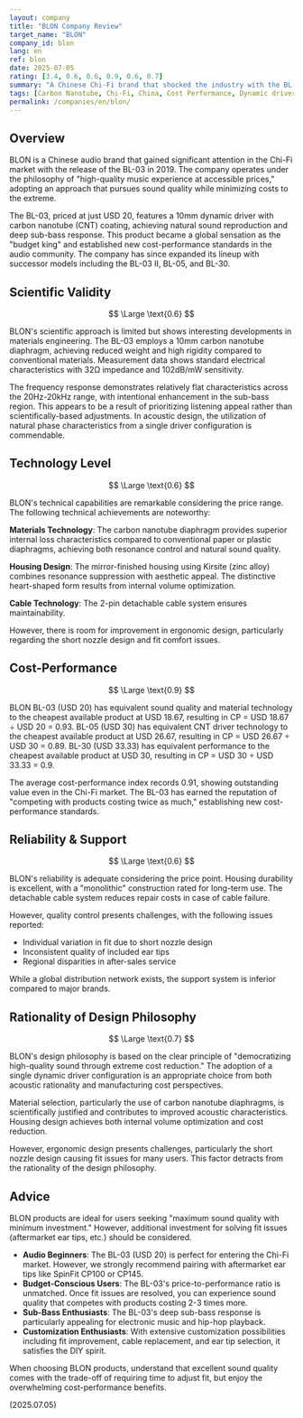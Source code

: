 ```yaml
---
layout: company
title: "BLON Company Review"
target_name: "BLON"
company_id: blon
lang: en
ref: blon
date: 2025-07-05
rating: [3.4, 0.6, 0.6, 0.9, 0.6, 0.7]
summary: "A Chinese Chi-Fi brand that shocked the industry with the BL-03. Despite its incredibly low price of USD 20, the 10mm dynamic driver with carbon nanotube diaphragm delivers natural sound and deep sub-bass that competes with products costing twice as much. While fit can be challenging, proper ear tip selection resolves this issue. A revolutionary presence that established new cost-performance standards."
tags: [Carbon Nanotube, Chi-Fi, China, Cost Performance, Dynamic driver, In-ear monitors]
permalink: /companies/en/blon/
---
```

## Overview

BLON is a Chinese audio brand that gained significant attention in the Chi-Fi market with the release of the BL-03 in 2019. The company operates under the philosophy of "high-quality music experience at accessible prices," adopting an approach that pursues sound quality while minimizing costs to the extreme.

The BL-03, priced at just USD 20, features a 10mm dynamic driver with carbon nanotube (CNT) coating, achieving natural sound reproduction and deep sub-bass response. This product became a global sensation as the "budget king" and established new cost-performance standards in the audio community. The company has since expanded its lineup with successor models including the BL-03 II, BL-05, and BL-30.

## Scientific Validity

$$ \Large \text{0.6} $$

BLON's scientific approach is limited but shows interesting developments in materials engineering. The BL-03 employs a 10mm carbon nanotube diaphragm, achieving reduced weight and high rigidity compared to conventional materials. Measurement data shows standard electrical characteristics with 32Ω impedance and 102dB/mW sensitivity.

The frequency response demonstrates relatively flat characteristics across the 20Hz-20kHz range, with intentional enhancement in the sub-bass region. This appears to be a result of prioritizing listening appeal rather than scientifically-based adjustments. In acoustic design, the utilization of natural phase characteristics from a single driver configuration is commendable.

## Technology Level

$$ \Large \text{0.6} $$

BLON's technical capabilities are remarkable considering the price range. The following technical achievements are noteworthy:

**Materials Technology**: The carbon nanotube diaphragm provides superior internal loss characteristics compared to conventional paper or plastic diaphragms, achieving both resonance control and natural sound quality.

**Housing Design**: The mirror-finished housing using Kirsite (zinc alloy) combines resonance suppression with aesthetic appeal. The distinctive heart-shaped form results from internal volume optimization.

**Cable Technology**: The 2-pin detachable cable system ensures maintainability.

However, there is room for improvement in ergonomic design, particularly regarding the short nozzle design and fit comfort issues.

## Cost-Performance

$$ \Large \text{0.9} $$

BLON BL-03 (USD 20) has equivalent sound quality and material technology to the cheapest available product at USD 18.67, resulting in CP = USD 18.67 ÷ USD 20 = 0.93. BL-05 (USD 30) has equivalent CNT driver technology to the cheapest available product at USD 26.67, resulting in CP = USD 26.67 ÷ USD 30 = 0.89. BL-30 (USD 33.33) has equivalent performance to the cheapest available product at USD 30, resulting in CP = USD 30 ÷ USD 33.33 = 0.9.

The average cost-performance index records 0.91, showing outstanding value even in the Chi-Fi market. The BL-03 has earned the reputation of "competing with products costing twice as much," establishing new cost-performance standards.

## Reliability & Support

$$ \Large \text{0.6} $$

BLON's reliability is adequate considering the price point. Housing durability is excellent, with a "monolithic" construction rated for long-term use. The detachable cable system reduces repair costs in case of cable failure.

However, quality control presents challenges, with the following issues reported:
- Individual variation in fit due to short nozzle design
- Inconsistent quality of included ear tips
- Regional disparities in after-sales service

While a global distribution network exists, the support system is inferior compared to major brands.

## Rationality of Design Philosophy

$$ \Large \text{0.7} $$

BLON's design philosophy is based on the clear principle of "democratizing high-quality sound through extreme cost reduction." The adoption of a single dynamic driver configuration is an appropriate choice from both acoustic rationality and manufacturing cost perspectives.

Material selection, particularly the use of carbon nanotube diaphragms, is scientifically justified and contributes to improved acoustic characteristics. Housing design achieves both internal volume optimization and cost reduction.

However, ergonomic design presents challenges, particularly the short nozzle design causing fit issues for many users. This factor detracts from the rationality of the design philosophy.

## Advice

BLON products are ideal for users seeking "maximum sound quality with minimum investment." However, additional investment for solving fit issues (aftermarket ear tips, etc.) should be considered.

- **Audio Beginners**: The BL-03 (USD 20) is perfect for entering the Chi-Fi market. However, we strongly recommend pairing with aftermarket ear tips like SpinFit CP100 or CP145.
- **Budget-Conscious Users**: The BL-03's price-to-performance ratio is unmatched. Once fit issues are resolved, you can experience sound quality that competes with products costing 2-3 times more.
- **Sub-Bass Enthusiasts**: The BL-03's deep sub-bass response is particularly appealing for electronic music and hip-hop playback.
- **Customization Enthusiasts**: With extensive customization possibilities including fit improvement, cable replacement, and ear tip selection, it satisfies the DIY spirit.

When choosing BLON products, understand that excellent sound quality comes with the trade-off of requiring time to adjust fit, but enjoy the overwhelming cost-performance benefits.

(2025.07.05)